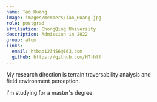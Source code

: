 ```yaml
---
name: Tao Huang
image: images/members/Tao_Huang.jpg
role: postgrad
affiliation: ChongQing University 
description: Admission in 2022 
group: alum
links:
  email: htbao123456@163.com
  github: https://github.com/HT-hlf 
---
```


My research direction is terrain traversability analysis and field environment perception. 

I'm studying for a master's degree.
